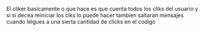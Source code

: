 El cliker basicamente o que hace es que cuenta todos los cliks del usuario y si si decea reiniciar los ciks lo puede hacer tambien saltaran mensajes cuando lelgues a una sierta cantidad de clicks en el codigo
